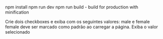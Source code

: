 npm install
npm run dev
npm run build - build for production with minification


Crie dois checkboxes e exiba com os seguintes valores:
male e female
female deve ser marcado como padrão ao carregar a página.
Exiba o valor selecionado
